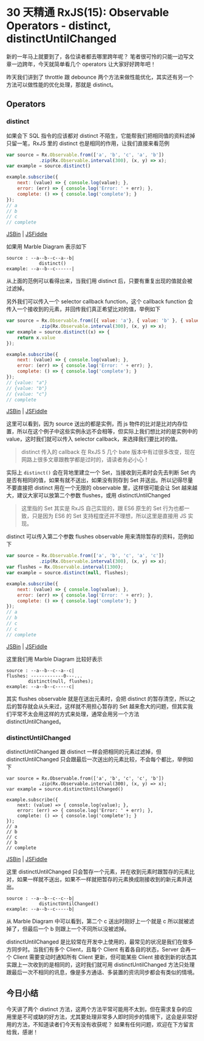 # 30 天精通 RxJS(15): Observable Operators - distinct, distinctUntilChanged

新的一年马上就要到了，各位读者都去哪里跨年呢？ 笔者很可怜的只能一边写文章一边跨年，今天就简单看几个 operators 让大家好好跨年吧！

昨天我们讲到了 throttle 跟 debounce 两个方法来做性能优化，其实还有另一个方法可以做性能的优化处理，那就是 distinct。

## Operators

### distinct

如果会下 SQL 指令的应该都对 distinct 不陌生，它能帮我们把相同值的资料滤掉只留一笔，RxJS 里的 distinct 也是相同的作用，让我们直接来看范例

```javascript
var source = Rx.Observable.from(['a', 'b', 'c', 'a', 'b'])
            .zip(Rx.Observable.interval(300), (x, y) => x);
var example = source.distinct()

example.subscribe({
    next: (value) => { console.log(value); },
    error: (err) => { console.log('Error: ' + err); },
    complete: () => { console.log('complete'); }
});
// a
// b
// c
// complete

```

[JSBin](https://jsbin.com/dipabe/2/edit?js,console) | [JSFiddle](https://jsfiddle.net/3pfs88g8/)

如果用 Marble Diagram 表示如下

```
source : --a--b--c--a--b|
            distinct()
example: --a--b--c------|

```

从上面的范例可以看得出来，当我们用 distinct 后，只要有重复出现的值就会被过滤掉。

另外我们可以传入一个 selector callback function，这个 callback function 会传入一个接收到的元素，并回传我们真正希望比对的值，举例如下

```javascript
var source = Rx.Observable.from([{ value: 'a'}, { value: 'b' }, { value: 'c' }, { value: 'a' }, { value: 'c' }])
            .zip(Rx.Observable.interval(300), (x, y) => x);
var example = source.distinct((x) => {
    return x.value
});

example.subscribe({
    next: (value) => { console.log(value); },
    error: (err) => { console.log('Error: ' + err); },
    complete: () => { console.log('complete'); }
});
// {value: "a"}
// {value: "b"}
// {value: "c"}
// complete

```

[JSBin](https://jsbin.com/dipabe/3/edit?js,console) | [JSFiddle](https://jsfiddle.net/3pfs88g8/2/)

这里可以看到，因为 source 送出的都是实例，而 js 物件的比对是比对内存位置，所以在这个例子中这些实例永远不会相等，但实际上我们想比对的是实例中的 value，这时我们就可以传入 selector callback，来选择我们要比对的值。

> 
> 
> distinct 传入的 callback 在 RxJS 5 几个 bate 版本中有过很多改变，现在网路上很多文章跟教学都是过时的，请读者务必小心！
> 
> 

实际上 `distinct()` 会在背地里建立一个 Set，当接收到元素时会先去判断 Set 内是否有相同的值，如果有就不送出，如果没有则存到 Set 并送出。所以记得尽量不要直接把 distinct 用在一个无限的 observable 里，这样很可能会让 Set 越来越大，建议大家可以放第二个参数 flushes，或用 distinctUntilChanged

> 
> 
> 这里指的 Set 其实是 RxJS 自己实现的，跟 ES6 原生的 Set 行为也都一致，只是因为 ES6 的 Set 支持程度还并不理想，所以这里是直接用 JS 实现。
> 
> 

distinct 可以传入第二个参数 flushes observable 用来清除暂存的资料，范例如下

```javascript
var source = Rx.Observable.from(['a', 'b', 'c', 'a', 'c'])
            .zip(Rx.Observable.interval(300), (x, y) => x);
var flushes = Rx.Observable.interval(1300);
var example = source.distinct(null, flushes);

example.subscribe({
    next: (value) => { console.log(value); },
    error: (err) => { console.log('Error: ' + err); },
    complete: () => { console.log('complete'); }
});
// a
// b
// c
// c
// complete

```

[JSBin](https://jsbin.com/dipabe/4/edit?js,console) | [JSFiddle](https://jsfiddle.net/3pfs88g8/3/)

这里我们用 Marble Diagram 比较好表示

```
source : --a--b--c--a--c|
flushes: ------------0---...
        distinct(null, flushes);
example: --a--b--c-----c|

```

其实 flushes observable 就是在送出元素时，会把 distinct 的暂存清空，所以之后的暂存就会从头来过，这样就不用担心暂存的 Set 越来愈大的问题，但其实我们平常不太会用这样的方式来处理，通常会用另一个方法 distinctUntilChanged。

### distinctUntilChanged

distinctUntilChanged 跟 distinct 一样会把相同的元素过滤掉，但 distinctUntilChanged 只会跟最后一次送出的元素比较，不会每个都比，举例如下

```
var source = Rx.Observable.from(['a', 'b', 'c', 'c', 'b'])
            .zip(Rx.Observable.interval(300), (x, y) => x);
var example = source.distinctUntilChanged()

example.subscribe({
    next: (value) => { console.log(value); },
    error: (err) => { console.log('Error: ' + err); },
    complete: () => { console.log('complete'); }
});
// a
// b
// c
// b
// complete

```

[JSBin](https://jsbin.com/dipabe/6/edit?js,console) | [JSFiddle](https://jsfiddle.net/3pfs88g8/4/)

这里 distinctUntilChanged 只会暂存一个元素，并在收到元素时跟暂存的元素比对，如果一样就不送出，如果不一样就把暂存的元素换成刚接收到的新元素并送出。

```
source : --a--b--c--c--b|
            distinctUntilChanged()
example: --a--b--c-----b|

```

从 Marble Diagram 中可以看到，第二个 c 送出时刚好上一个就是 c 所以就被滤掉了，但最后一个 b 则跟上一个不同所以没被滤掉。

distinctUntilChanged 是比较常在开发中上使用的，最常见的状况是我们在做多方同步时。当我们有多个 Client，且每个 Client 有着各自的状态，Server 会再一个 Client 需要变动时通知所有 Client 更新，但可能某些 Client 接收到新的状态其实跟上一次收到的是相同的，这时我们就可用 distinctUntilChanged 方法只处理跟最后一次不相同的讯息，像是多方通话、多装置的资讯同步都会有类似的情境。

## 今日小结

今天讲了两个 distinct 方法，这两个方法平常可能用不太到，但在需求复杂的应用里是不可或缺的好方法，尤其要处理非常多人即时同步的情境下，这会是非常好用的方法，不知道读者们今天有没有收获呢？ 如果有任何问题，欢迎在下方留言给我，感谢！